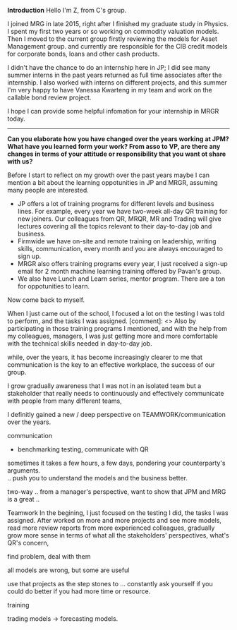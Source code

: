 **Introduction** 
Hello I'm Z, from C's group.

I joined MRG in late 2015, right after I finished my graduate study in Physics.
I spent my first two years or so working on commodity valuation models. 
Then I moved to the current group 
firstly reviewing the models for Asset Management group.
and currently are responsible for the CIB credit models for corporate bonds, loans and other cash products.

I didn't have the chance to do an internship here in JP; 
I did see many summer interns in the past years
returned as full time associates after the internship.
I also worked with interns on different projects,
and this summer I'm very happy to have Vanessa Kwarteng in my team and work on the callable bond review project. 

I hope I can provide some helpful infomation for your internship in MRGR today. 

---

**Can you elaborate how you have changed over the years working at JPM? What have you learned form your work? From asso to VP, are there any changes in terms of your attitude or responsibility that you want ot share with us?**

Before I start to reflect on my growth over the past years
maybe I can mention a bit about the learning oppotunities in JP and MRGR, assuming many people are interested. 

  - JP offers a lot of training programs for different levels and business lines. 
  For example, every year we have two-week all-day QR training for new joiners.
  Our colleagues from QR, MRQR, MR and Trading will give lectures covering all the topics relevant to their day-to-day job and business.
  - Firmwide we have on-site and remote training on leadership, writing skills, communication, every month and you are always encouraged to 
  sign up. 
  - MRGR also offers training programs every year, I just received a sign-up email for 2 month machine learning training offered by Pavan's group. 
  - We also have Lunch and Learn series, mentor program. 
  There are a ton for oppotunities to learn. 

Now come back to myself.

When I just came out of the school, I focused a lot on the testing I was told to perform, and the tasks I was assigned.
[comment]: <> Also by participating in those training programs I mentioned, and with the help from my colleagues, managers, 
I was just getting more and more comfortable with the technical skills needed in day-to-day job.

while, over the years, it has become increasingly clearer to me that
communication is the key to an effective workplace, the success of our group.




I grow gradually awareness that I was not in an isolated team but a stakeholder that really needs to continuously and effectively communicate with 
people from many different teams,  

I definitly gained a new / deep perspective on TEAMWORK/communication over the years. 


communication 
 - benchmarking testing, communicate with QR

sometimes it takes a few hours, a few days, pondering your counterparty's arguments.  
.. 
push you to understand the models and the business better. 



two-way .. 
from a manager's perspective, want to show that JPM and MRG is a great .. 






Teamwork
In the begining, I just focused on the testing I did, the tasks I was assigned. 
After worked on more and more projects and see more models, read more review reports from more experienced colleagues,
gradually 
grow more sense in terms of what all the stakeholders' perspectives, what's QR's concern, 



find problem, deal with them 


all models are wrong, but some are useful

use that projects as the step stones to ... 
constantly ask yourself if you could do better if you had more time or resource. 



training



trading models -> forecasting models.
